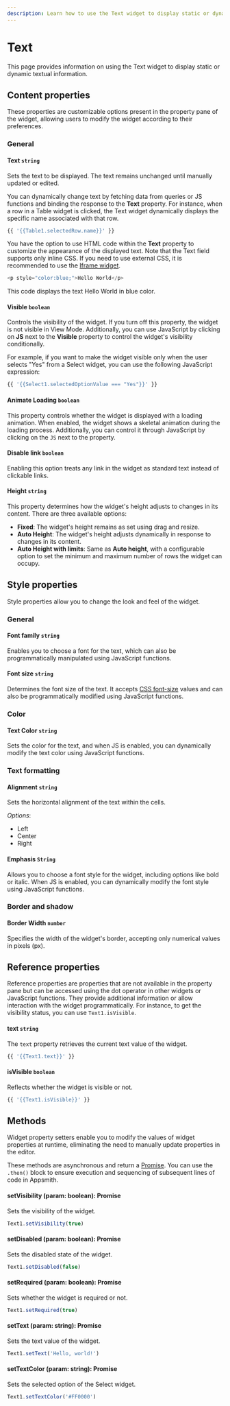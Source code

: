 ```yaml
---
description: Learn how to use the Text widget to display static or dynamic textual information
---
```

# Text

This page provides information on using the Text widget to display static or dynamic textual information.


<VideoEmbed host="youtube" videoId="-anmDHXDScQ" title="Use the Text widget to display data" caption="Use the Text widget to display data"/>

## Content properties

These properties are customizable options present in the property pane of the widget, allowing users to modify the widget according to their preferences.

### General

#### Text `string`


 

Sets the text to be displayed. The text remains unchanged until manually updated or edited. 

You can dynamically change text by fetching data from queries or JS functions and binding the response to the **Text** property. For instance, when a row in a Table widget is clicked, the Text widget dynamically displays the specific name associated with that row.



```js
{{ '{{Table1.selectedRow.name}}' }}
```

You have the option to use HTML code within the **Text** property to customize the appearance of the displayed text. Note that the Text field supports only inline CSS. If you need to use external CSS, it is recommended to use the [Iframe widget](/reference/widgets/iframe).



```js
<p style="color:blue;">Hello World</p>
```

This code displays the text Hello World in blue color.



#### Visible `boolean`

 

Controls the visibility of the widget. If you turn off this property, the widget is not visible in View Mode. Additionally, you can use JavaScript by clicking on **JS** next to the **Visible** property to control the widget's visibility conditionally.

For example, if you want to make the widget visible only when the user selects "Yes" from a Select widget, you can use the following JavaScript expression: 
```js
{{ '{{Select1.selectedOptionValue === "Yes"}}' }}
```



#### Animate Loading `boolean`


 

This property controls whether the widget is displayed with a loading animation. When enabled, the widget shows a skeletal animation during the loading process. Additionally, you can control it through JavaScript by clicking on the <code>JS</code> next to the property.



#### Disable link `boolean`


 

Enabling this option treats any link in the widget as standard text instead of clickable links.




#### Height `string`


 

This property determines how the widget's height adjusts to changes in its content. There are three available options:


* **Fixed**: The widget's height remains as set using drag and resize.
* **Auto Height**: The widget's height adjusts dynamically in response to changes in its content.
* **Auto Height with limits**: Same as **Auto height**, with a configurable option to set the minimum and maximum number of rows the widget can occupy.




## Style properties
Style properties allow you to change the look and feel of the widget.

### General

#### Font family `string`

 

Enables you to choose a font for the text, which can also be programmatically manipulated using JavaScript functions.



#### Font size `string`

 

Determines the font size of the text. It accepts [CSS font-size](https://developer.mozilla.org/en-US/docs/Web/CSS/font-size) values and can also be programmatically modified using JavaScript functions.



### Color

#### Text Color `string`

 

Sets the color for the text, and when JS is enabled, you can dynamically modify the text color using JavaScript functions.



### Text formatting


#### Alignment `string`

 

Sets the horizontal alignment of the text within the cells.

*Options*:
* Left
* Center
* Right



#### Emphasis `String`

 

Allows you to choose a font style for the widget, including options like bold or italic. When JS is enabled, you can dynamically modify the font style using JavaScript functions.




### Border and shadow

#### Border Width	 `number`

 

Specifies the width of the widget's border, accepting only numerical values in pixels (px).




## Reference properties

Reference properties are properties that are not available in the property pane but can be accessed using the dot operator in other widgets or JavaScript functions. They provide additional information or allow interaction with the widget programmatically. For instance, to get the visibility status, you can use `Text1.isVisible`.

#### text `string`

 

The `text` property retrieves the current text value of the widget.



```js
{{ '{{Text1.text}}' }}
```





#### isVisible `boolean`

 

Reflects whether the widget is visible or not.


```js
{{ '{{Text1.isVisible}}' }}
```




## Methods

Widget property setters enable you to modify the values of widget properties at runtime, eliminating the need to manually update properties in the editor.

These methods are asynchronous and return a [Promise](/writing-code-in-studio/using-js-promises.md). You can use the `.then()` block to ensure execution and sequencing of subsequent lines of code in Appsmith.


#### setVisibility (param: boolean): Promise

 

Sets the visibility of the widget.



```js
Text1.setVisibility(true)
```





#### setDisabled (param: boolean): Promise

 

Sets the disabled state of the widget.



```js
Text1.setDisabled(false)
```



#### setRequired (param: boolean): Promise

 

Sets whether the widget is required or not.



```js
Text1.setRequired(true)
```




#### setText (param: string): Promise

 

Sets the text value of the widget.



```js
Text1.setText('Hello, world!')
```




#### setTextColor (param: string): Promise

 

Sets the selected option of the Select widget.



```js
Text1.setTextColor('#FF0000')
```



